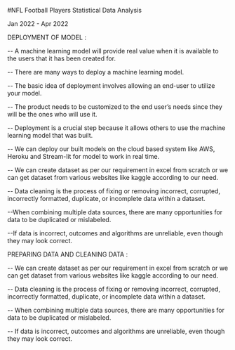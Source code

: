 #NFL Football Players Statistical Data Analysis

Jan 2022 - Apr 2022

DEPLOYMENT OF MODEL :

  -- A machine learning model will provide real value when it is available to the users that it has been created for.
  
  -- There are many ways to deploy a machine learning model.
  
  -- The basic idea of deployment involves allowing an end-user to utilize your model.
  
  -- The product needs to be customized to the end user’s needs since they will be the ones who will use it.
  
  -- Deployment is a crucial step because it allows others to use the machine learning model that was built.
  
  -- We can deploy our built models on the cloud based system like AWS, Heroku and Stream-lit for model to work in real time.
  
  -- We can create dataset as per our requirement in excel from scratch or we can get dataset from various websites like kaggle according to our need.
  
  -- Data cleaning is the process of fixing or removing incorrect, corrupted, incorrectly formatted, duplicate, or incomplete data within a dataset.
  
  --When combining multiple data sources, there are many opportunities for data to be duplicated or mislabeled.
  
  --If data is incorrect, outcomes and algorithms are unreliable, even though they may look correct.


PREPARING DATA AND CLEANING DATA :

  -- We can create dataset as per our requirement in excel from scratch or we can get dataset from various websites like kaggle according to our need.
  
  -- Data cleaning is the process of fixing or removing incorrect, corrupted, incorrectly formatted, duplicate, or incomplete data within a dataset.
  
  -- When combining multiple data sources, there are many opportunities for data to be duplicated or mislabeled.
  
  -- If data is incorrect, outcomes and algorithms are unreliable, even though they may look correct.
